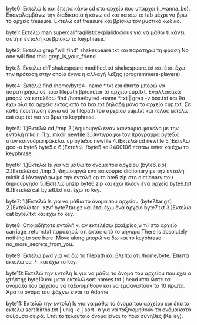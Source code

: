 byte0: Εκτελώ ls και έπειτα κάνω cd στο αρχείο που υπάρχει (i_wanna_be). Επαναλαμβάνω την διαδικασία ή κάνω cd και πατάω το tab μέχρι να βρω το αρχείο treasure. Εκτελώ cat treasure και βρίσκω τον μυστικό κωδικό.

byte1: Εκτελώ man supercalifragilisticexpialidocious για να μάθω τι κάνει αυτή η εντολή και βρίσκω το keyphrase.`

byte2: Eκτελώ grep "will find" shakespeare.txt και παρατηρώ τη φράση No one will find this: grep_is_your_friend.

byte3: Εκτελώ diff shakespeare.modified.txt shakespeare.txt και έτσι έχω την πρόταση στην οποία έγινε η αλλαγή λέξης (programmers-players).

byte4: Εκτελώ find /home/byte4 -name *.txt και έπειτα μπορώ να παρατηρήσω σε ποιο filepath βρίσκεται το αρχείο cup.txt. Εναλλακτικά μπορώ να εκτελέσω find /home/byte4 -name *.txt | grep -v box.txt και θα έχω ολα τα αρχεία εκτός από τα box.txt δηλαδή μόνο το αρχείο cup.txt. Σε κάθε περίπτωση κάνω cd  το filepath  του αρχείου cup.txt και τέλος εκτελώ  cat cup.txt για να βρω το keyphrase.

byte5: 1.)Εκτελώ cd /tmp
       2.)Δημιουργώ έναν καινούριο φάκελο με την εντολή mkdir. Π.χ. mkdir newfile
       3.)Αντιγράφω τον πρόγραμμα byte5.c στον καινούριο φάκελο. cp byte5.c newfile
       4.)Εκτελώ cd newfile
       5.)Εκτελώ gcc -o byte5 byte5.c 
       6.)Εκτελώ ./byte5 sdi2400106 πατάω enter κα έχω το keyphrase.

byet6: 1.)Εκτελώ ls για να μάθω το όνομα του αρχείου (byte6.zip)  
       2.)Εκτελώ  cd /tmp
       3.)Δημιουργώ ένα καινούριο dictionary με την εντολή mkdir 
       4.)Αντιγράφω με την εντολή cp το bte6.zip στο dictionary που δημιούργησα
       5.)Εκτελώ unzip byte6.zip και έχω πλέον ένα αρχείο byte6.txt
       6.)Εκτελώ cat byte6.txt και έχω το key.


byte7: 1.)Εκτελώ ls για να μάθω το όνομα του αρχείου (byte7.tar.gz)
       2.)Εκτελώ tar -xzvf byte7.tar.gz και έτσι έχω ένα αρχείο byte7.txt
       3.)Εκτελώ cat byte7.txt και έχω το key.



byte8: Οποιαδήποτε εντολή κι αν εκτελέσω (xxd,pico,vim) στο αρχείο carriage_return.txt παρατηρώ οτι εκτός από το μήνυμα There is absolutely nothing to see here. Move along μπορώ να δω και το keyphrase no_more_secrets_from_you.

byte9: Εκτελώ pwd για να δω το filepath και βλέπω οτι /home/byte. Έπειτα εκτελώ cd ./- και έχω το key.   


byte10: Εκτελώ την εντολή ls για να μάθω το όνομα του αρχείου που έχει ο χτήστης byte10 και μετά εκτελώ  sort names.txt | head έτσι ώστε τα ονόματα του αρχείου να ταξινομηθούν και να εμφανιστούν τα 10 πρώτα. Άρα το όνομα του ψάχνω είναι το Adorne.

byte11: Εκτελώ την εντολή ls για να μάθω το όνομα του αρχείου και έπειτα εκτελώ sort births.txt | uniq -c | sort -n για να ταξινομηθούν τα ονόμα κατά αύξουσα σειρά. Έτσι το τελευταίο όνομα είναι το ποιο σύνηθες (Kelley).  

